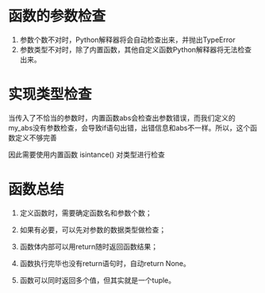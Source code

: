 # 函数的参数检查
1. 参数个数不对时，Python解释器将会自动检查出来，并抛出TypeError
2. 参数类型不对时，除了内置函数，其他自定义函数Python解释器将无法检查出来。

# 实现类型检查
当传入了不恰当的参数时，内置函数abs会检查出参数错误，而我们定义的my_abs没有参数检查，会导致if语句出错，出错信息和abs不一样。所以，这个函数定义不够完善  

因此需要使用内置函数 isintance() 对类型进行检查

# 函数总结
1. 定义函数时，需要确定函数名和参数个数；

2. 如果有必要，可以先对参数的数据类型做检查；

3. 函数体内部可以用return随时返回函数结果；

4. 函数执行完毕也没有return语句时，自动return None。

5. 函数可以同时返回多个值，但其实就是一个tuple。